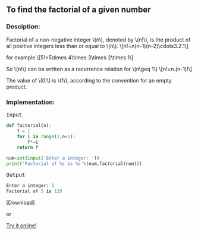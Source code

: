 <script type="text/javascript" src="https://cdnjs.cloudflare.com/ajax/libs/mathjax/2.7.0/MathJax.js?config=TeX-AMS_CHTML"></script>


## To find the factorial of a given number


### Desciption:
Factorial of a non-negative integer \\(n\\), denoted by \\(n!\\), is the product of all positive integers less than or equal to \\(n\\).
\\[n!=n(n-1)(n-2)\cdots3.2.1\\]

for example
\\[5!=5\times 4\times 3\times 2\times 1\\]

So \\(n!\\) can be written as a recurrence relation for \\(n\geq 1\\)
\\[n!=n.(n-1)!\\]

The value of \\(0!\\) is \\(1\\), according to the convention for an empty product.

### Implementation:

<kbd>Input</kbd>

```python
def factorial(n):
    f = 1
    for i in range(2,n+1):
        f*=i
    return f

num=int(input('Enter a integer: '))
print('Factorial of %s is %s'%(num,factorial(num)))
```

<kbd>Output</kbd>

```python
Enter a integer: 5
Factorial of 5 is 120
```


[Download]

or

[Try it online!](https://tio.run/##TY6xDsIwDET3fIWXKjF0KYilUkf4jwiSYok6kesMfH0IBSQ8WHfy6Z3zU@@Jj7XeQoTor5qE/MMxjgbaRJhg@KgkQEAM4nkO7tDzfviGtvNuos1I0CIM0Rguy0SsjjgXdfbMGgR8Q2iYg4xgEU2Wd8JefsWQInQr0Nq27VxD9H9PlQURaz29AA "Python 3 – Try It Online")
